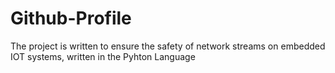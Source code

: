 # Github-Profile
The project is written to ensure the safety of network streams on embedded IOT systems, written in the Pyhton Language

